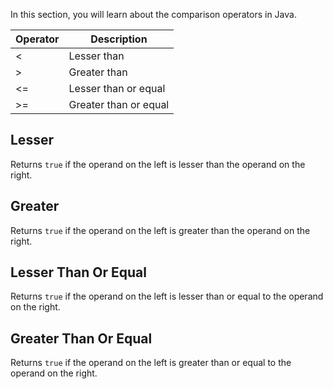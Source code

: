 In this section, you will learn about the comparison operators in Java.

| Operator | Description                  |
|----------|------------------------------|
| <        | Lesser than                  |
| >        | Greater than                 |
| <=       | Lesser than or equal         |
| >=       | Greater than or equal        |

## Lesser

Returns `true` if the operand on the left is lesser than the operand on the
right.

## Greater

Returns `true` if the operand on the left is greater than the operand on the
right.

## Lesser Than Or Equal

Returns `true` if the operand on the left is  lesser than or equal to the
operand on the right.

## Greater Than Or Equal

Returns `true` if the operand on the left is  greater than or equal to the
operand on the right.
